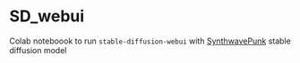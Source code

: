 # SD_webui
Colab noteboook to run `stable-diffusion-webui` with [SynthwavePunk](https://civitai.com/models/1102/synthwavepunk) stable diffusion model
